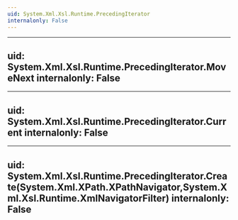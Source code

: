 ```yaml
---
uid: System.Xml.Xsl.Runtime.PrecedingIterator
internalonly: False
---
```


---
uid: System.Xml.Xsl.Runtime.PrecedingIterator.MoveNext
internalonly: False
---

---
uid: System.Xml.Xsl.Runtime.PrecedingIterator.Current
internalonly: False
---

---
uid: System.Xml.Xsl.Runtime.PrecedingIterator.Create(System.Xml.XPath.XPathNavigator,System.Xml.Xsl.Runtime.XmlNavigatorFilter)
internalonly: False
---
